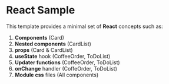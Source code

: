 # React Sample

This template provides a minimal set of **React** concepts such as:
1. **Components** (Card)
2. **Nested components** (CardList)
3. **props** (Card & CardList)
4. **useState** hook (CoffeeOrder, ToDoList)
5. **Updater functions** (CoffeeOrder, ToDoList)
6. **onChange** handler (CoffeOrder, ToDoList)
7. **Module css** files (All components)
